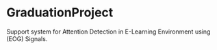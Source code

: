 # GraduationProject
Support system for Attention Detection in E-Learning Environment using (EOG) Signals.

